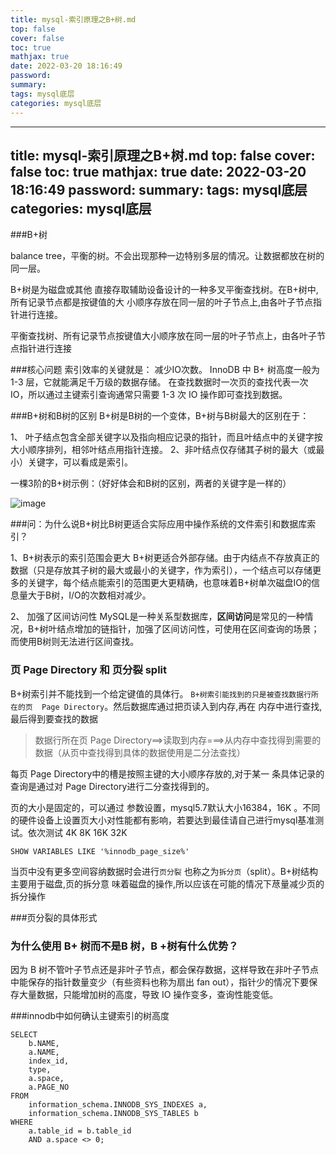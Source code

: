 ```yaml
---
title: mysql-索引原理之B+树.md
top: false
cover: false
toc: true
mathjax: true
date: 2022-03-20 18:16:49
password:
summary:
tags: mysql底层
categories: mysql底层
---
```

---
title: mysql-索引原理之B+树.md
top: false
cover: false
toc: true
mathjax: true
date: 2022-03-20 18:16:49
password:
summary:
tags: mysql底层
categories: mysql底层
---


###B+树


balance tree，平衡的树。不会出现那种一边特别多层的情况。让数据都放在树的同一层。

B+树是为磁盘或其他 直接存取辅助设备设计的一种多叉平衡查找树。在B+树中,所有记录节点都是按键值的大 小顺序存放在同一层的叶子节点上,由各叶子节点指针进行连接。

平衡查找树、所有记录节点按键值大小顺序放在同一层的叶子节点上，由各叶子节点指针进行连接


###核心问题
索引效率的关键就是： 减少IO次数。 InnoDB 中 B+ 树高度一般为 1-3 层，它就能满足千万级的数据存储。
在查找数据时一次页的查找代表一次 IO，所以通过主键索引查询通常只需要 1-3 次 IO 操作即可查找到数据。


###B+树和B树的区别
B+树是B树的一个变体，B+树与B树最大的区别在于：

1、 叶子结点包含全部关键字以及指向相应记录的指针，而且叶结点中的关键字按大小顺序排列，相邻叶结点用指针连接。
2、非叶结点仅存储其子树的最大（或最小）关键字，可以看成是索引。

一棵3阶的B+树示例：（好好体会和B树的区别，两者的关键字是一样的）

![image](https://upload-images.jianshu.io/upload_images/13965490-e926e2c71ab7dbfc.png?imageMogr2/auto-orient/strip%7CimageView2/2/w/1240)

###问：为什么说B+树比B树更适合实际应用中操作系统的文件索引和数据库索引？


1、B+树表示的索引范围会更大
 B+树更适合外部存储。由于内结点不存放真正的数据（只是存放其子树的最大或最小的关键字，作为索引），一个结点可以存储更多的关键字，每个结点能索引的范围更大更精确，也意味着B+树单次磁盘IO的信息量大于B树，I/O的次数相对减少。

2、 加强了区间访问性
MySQL是一种关系型数据库，**区间访问**是常见的一种情况，B+树叶结点增加的链指针，加强了区间访问性，可使用在区间查询的场景；而使用B树则无法进行区间查找。


### 页 Page Directory 和 页分裂 split

B+树索引并不能找到一个给定键值的具体行。 `B+树索引能找到的只是被查找数据行所在的页  Page Directory`。然后数据库通过把页读入到内存,再在 内存中进行查找,最后得到要查找的数据

>数据行所在页 Page Directory==>读取到内存===>从内存中查找得到需要的数据（从页中查找得到具体的数据使用是二分法查找）


每页 Page Directory中的槽是按照主键的大小顺序存放的,对于某一 条具体记录的查询是通过对 Page Directory进行二分查找得到的。

页的大小是固定的，可以通过 参数设置，mysql5.7默认大小16384，16K 。不同的硬件设备上设置页大小对性能都有影响，若要达到最佳请自己进行mysql基准测试。依次测试 4K 8K 16K 32K  
~~~
SHOW VARIABLES LIKE '%innodb_page_size%'
~~~

当页中没有更多空间容纳数据时会进行`页分裂`   也称之为`拆分页`（split）。B+树结构主要用于磁盘,页的拆分意 味着磁盘的操作,所以应该在可能的情况下荩量减少页的拆分操作

###页分裂的具体形式


###  为什么使用 B+ 树而不是B 树，B +树有什么优势？


因为 B 树不管叶子节点还是非叶子节点，都会保存数据，这样导致在非叶子节点中能保存的指针数量变少（有些资料也称为扇出 fan out），指针少的情况下要保存大量数据，只能增加树的高度，导致 IO 操作变多，查询性能变低。



###innodb中如何确认主键索引的树高度

~~~
SELECT
	b.NAME,
	a.NAME,
	index_id,
	type,
	a.space,
	a.PAGE_NO 
FROM
	information_schema.INNODB_SYS_INDEXES a,
	information_schema.INNODB_SYS_TABLES b 
WHERE
	a.table_id = b.table_id 
	AND a.space <> 0;
~~~
